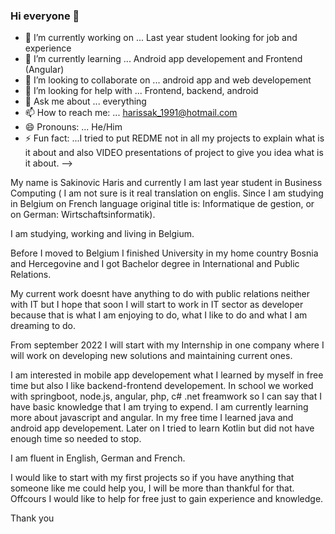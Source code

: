 ### Hi everyone 👋



- 🔭 I’m currently working on ... Last year student looking for job and experience
- 🌱 I’m currently learning ... Android app developement and Frontend (Angular)
- 👯 I’m looking to collaborate on ... android app and web developement
- 🤔 I’m looking for help with ... Frontend, backend, android 
- 💬 Ask me about ... everything
- 📫 How to reach me: ... harissak_1991@hotmail.com   
- 😄 Pronouns: ... He/Him
- ⚡ Fun fact: ...I tried to put REDME not in all my projects to explain what is it about and also VIDEO presentations of project to give you idea what is it about. 
-->

My name is Sakinovic Haris and currently I am last year student in Business Computing ( I am not sure is it real translation on englis. 
Since I am studying in Belgium on French language original title is: Informatique de gestion, or on German: Wirtschaftsinformatik).

I am studying, working and living in Belgium.

Before I moved to Belgium I finished University in my home country Bosnia and Hercegovine and I got Bachelor degree in International and
Public Relations.

My current work doesnt have anything to do with public relations neither with IT but I hope that soon I will start to work in IT sector as developer because that is what I am enjoying to do, what I like to do and what I am dreaming to do. 

From september 2022 I will start with my Internship in one company where I will work on developing new solutions and maintaining current ones. 

I am interested in mobile app developement what I learned by myself in free time but also I like backend-frontend developement. 
In school we worked with springboot, node.js, angular, php, c# .net freamwork so I can say that I have basic knowledge that I am trying to expend. I am currently learning more about javascript and angular. In my free time I learned java and android app developement. Later on
I tried to learn Kotlin but did not have enough time so needed to stop.

I am fluent in English, German and French.

I would like to start with my first projects so if you have anything that someone like me could help you, I will be more than thankful for that. Offcours I would like to help for free just to gain experience and knowledge. 

Thank you
